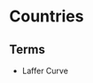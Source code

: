 # Countries

<!--
https://www.visualcapitalist.com/countries-with-the-highest-default-risk-in-2022/
-->

## Terms

- Laffer Curve
